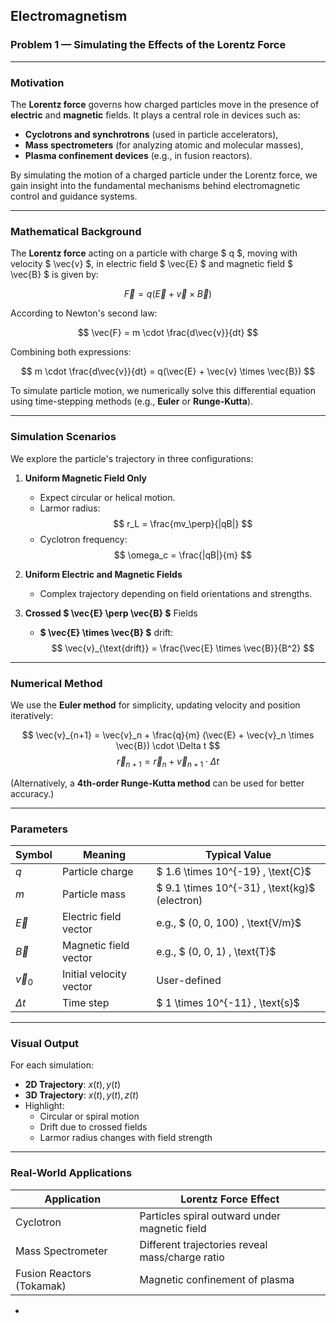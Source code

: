 
## Electromagnetism  
### Problem 1 — Simulating the Effects of the Lorentz Force

---

###  Motivation

The **Lorentz force** governs how charged particles move in the presence of **electric** and **magnetic** fields. It plays a central role in devices such as:

- **Cyclotrons and synchrotrons** (used in particle accelerators),
- **Mass spectrometers** (for analyzing atomic and molecular masses),
- **Plasma confinement devices** (e.g., in fusion reactors).

By simulating the motion of a charged particle under the Lorentz force, we gain insight into the fundamental mechanisms behind electromagnetic control and guidance systems.

---

###  Mathematical Background

The **Lorentz force** acting on a particle with charge $ q $, moving with velocity $ \vec{v} $, in electric field $ \vec{E} $ and magnetic field $ \vec{B} $ is given by:

$$
\vec{F} = q(\vec{E} + \vec{v} \times \vec{B})
$$

According to Newton's second law:

$$
\vec{F} = m \cdot \frac{d\vec{v}}{dt}
$$

Combining both expressions:

$$
m \cdot \frac{d\vec{v}}{dt} = q(\vec{E} + \vec{v} \times \vec{B})
$$

To simulate particle motion, we numerically solve this differential equation using time-stepping methods (e.g., **Euler** or **Runge-Kutta**).

---

###   Simulation Scenarios

We explore the particle's trajectory in three configurations:

1. **Uniform Magnetic Field Only**  
   - Expect circular or helical motion.
   - Larmor radius:  
     $$
     r_L = \frac{mv_\perp}{|qB|}
     $$
   - Cyclotron frequency:  
     $$
     \omega_c = \frac{|qB|}{m}
     $$

2. **Uniform Electric and Magnetic Fields**  
   - Complex trajectory depending on field orientations and strengths.

3. **Crossed $ \vec{E} \perp \vec{B} $** Fields  
   - **$ \vec{E} \times \vec{B} $** drift:
     $$
     \vec{v}_{\text{drift}} = \frac{\vec{E} \times \vec{B}}{B^2}
     $$

---

###   Numerical Method

We use the **Euler method** for simplicity, updating velocity and position iteratively:

$$
\vec{v}_{n+1} = \vec{v}_n + \frac{q}{m} (\vec{E} + \vec{v}_n \times \vec{B}) \cdot \Delta t
$$
$$
\vec{r}_{n+1} = \vec{r}_n + \vec{v}_{n+1} \cdot \Delta t
$$

(Alternatively, a **4th-order Runge-Kutta method** can be used for better accuracy.)

---

###  Parameters

| Symbol     | Meaning                     | Typical Value          |
|------------|-----------------------------|-------------------------|
| $q$    | Particle charge              | $ 1.6 \times 10^{-19} \, \text{C}$ |
| $m$    | Particle mass                | $ 9.1 \times 10^{-31} \, \text{kg}$ (electron) |
| $\vec{E}$ | Electric field vector     | e.g., $ (0, 0, 100) \, \text{V/m}$ |
| $\vec{B}$ | Magnetic field vector     | e.g., $ (0, 0, 1) \, \text{T}$ |
| $\vec{v}_0$ | Initial velocity vector | User-defined            |
| $\Delta t$ | Time step                | $ 1 \times 10^{-11} \, \text{s}$ |


---

###  Visual Output

For each simulation:

- **2D Trajectory**: $x(t), y(t)$
- **3D Trajectory**: $x(t), y(t), z(t)$
- Highlight:
  - Circular or spiral motion
  - Drift due to crossed fields
  - Larmor radius changes with field strength

---

###  Real-World Applications

| Application            | Lorentz Force Effect                            |
|------------------------|-------------------------------------------------|
| Cyclotron              | Particles spiral outward under magnetic field   |
| Mass Spectrometer      | Different trajectories reveal mass/charge ratio |
| Fusion Reactors (Tokamak) | Magnetic confinement of plasma              |

-